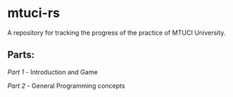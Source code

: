 # mtuci-rs
A repository for tracking the progress of the practice of MTUCI University.

## Parts:

*_Part 1_* - Introduction and Game

*_Part 2_* - General Programming concepts

